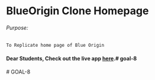 # BlueOrigin Clone Homepage

###### Purpose:
    To Replicate home page of Blue Origin

#### Dear Students, Check out the live app [here](http://203.193.173.125/buildriseshine/design/blueOrigin-clone-homepage/).#   g o a l - 8  
 #   G O A L - 8  
 